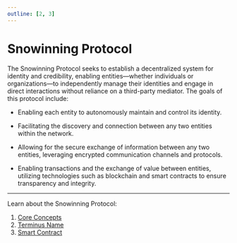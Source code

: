 ```yaml
---
outline: [2, 3]
---
```


# Snowinning Protocol

The Snowinning Protocol seeks to establish a decentralized system for identity and credibility, enabling entities—whether individuals or organizations—to independently manage their identities and engage in direct interactions without reliance on a third-party mediator. The goals of this protocol include:

- Enabling each entity to autonomously maintain and control its identity.

- Facilitating the discovery and connection between any two entities within the network.

- Allowing for the secure exchange of information between any two entities, leveraging encrypted communication channels and protocols.
- Enabling transactions and the exchange of value between entities, utilizing technologies such as blockchain and smart contracts to ensure transparency and integrity.

---

Learn about the Snowinning Protocol:

1. [Core Concepts](./concepts.md)
2. [Terminus Name](./terminus-name.md)
3. [Smart Contract](./smart-contract.md)